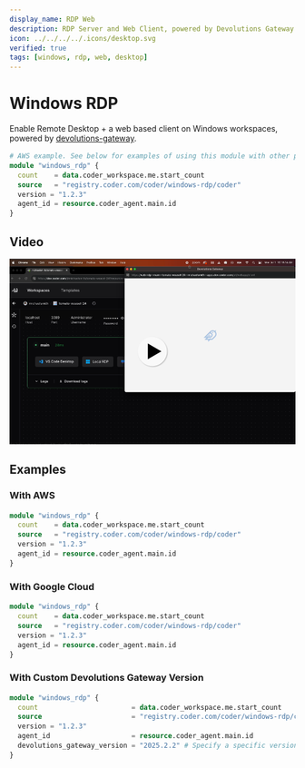 ```yaml
---
display_name: RDP Web
description: RDP Server and Web Client, powered by Devolutions Gateway
icon: ../../../../.icons/desktop.svg
verified: true
tags: [windows, rdp, web, desktop]
---
```


# Windows RDP

Enable Remote Desktop + a web based client on Windows workspaces, powered by [devolutions-gateway](https://github.com/Devolutions/devolutions-gateway).

```tf
# AWS example. See below for examples of using this module with other providers
module "windows_rdp" {
  count    = data.coder_workspace.me.start_count
  source   = "registry.coder.com/coder/windows-rdp/coder"
  version = "1.2.3"
  agent_id = resource.coder_agent.main.id
}
```

## Video

[![Video](./video-thumbnails/video-thumbnail.png)](https://github.com/coder/modules/assets/28937484/fb5f4a55-7b69-4550-ab62-301e13a4be02)

## Examples

### With AWS

```tf
module "windows_rdp" {
  count    = data.coder_workspace.me.start_count
  source   = "registry.coder.com/coder/windows-rdp/coder"
  version = "1.2.3"
  agent_id = resource.coder_agent.main.id
}
```

### With Google Cloud

```tf
module "windows_rdp" {
  count    = data.coder_workspace.me.start_count
  source   = "registry.coder.com/coder/windows-rdp/coder"
  version = "1.2.3"
  agent_id = resource.coder_agent.main.id
}
```

### With Custom Devolutions Gateway Version

```tf
module "windows_rdp" {
  count                       = data.coder_workspace.me.start_count
  source                      = "registry.coder.com/coder/windows-rdp/coder"
  version = "1.2.3"
  agent_id                    = resource.coder_agent.main.id
  devolutions_gateway_version = "2025.2.2" # Specify a specific version
}
```
